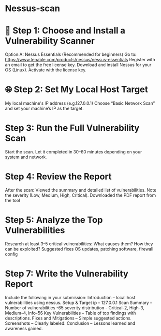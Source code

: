 # Nessus-scan
# 🔧 Step 1: Choose and Install a Vulnerability Scanner
Option A: Nessus Essentials (Recommended for beginners)
Go to: https://www.tenable.com/products/nessus/nessus-essentials
Register with an email to get the free license key.
Download and install Nessus for your OS (Linux).
Activate with the license key.
# 🌐 Step 2: Set My Local Host Target
My local machine's IP address (e.g.127.0.0.1)
Choose “Basic Network Scan” and set your machine’s IP as the target.
# Step 3: Run the Full Vulnerability Scan
Start the scan.
Let it completed in 30–60 minutes depending on your system and network.
#  Step 4: Review the Report
After the scan:
Viewed the summary and detailed list of vulnerabilities.
Note the severity (Low, Medium, High, Critical).
Downloaded the PDF report from the tool
#  Step 5: Analyze the Top Vulnerabilities
Research at least 3–5 critical vulnerabilities:
What causes them?
How they can be exploited?
Suggested fixes  OS updates, patching software, firewall config
# Step 7: Write the Vulnerability Report
Include the following in your submission:
Introduction – local host vulnerabilities using nessus.
Setup & Target ip – 127.0.0.1
Scan Summary – Number of vulnerabilities -65 severity distribution - Critical-2, High-3, Medium-4, Info-56
Key Vulnerabilities – Table of top findings with descriptions.
Fixes and Mitigations – Simple suggested actions.
Screenshots – Clearly labeled.
Conclusion – Lessons learned and awareness gained.
